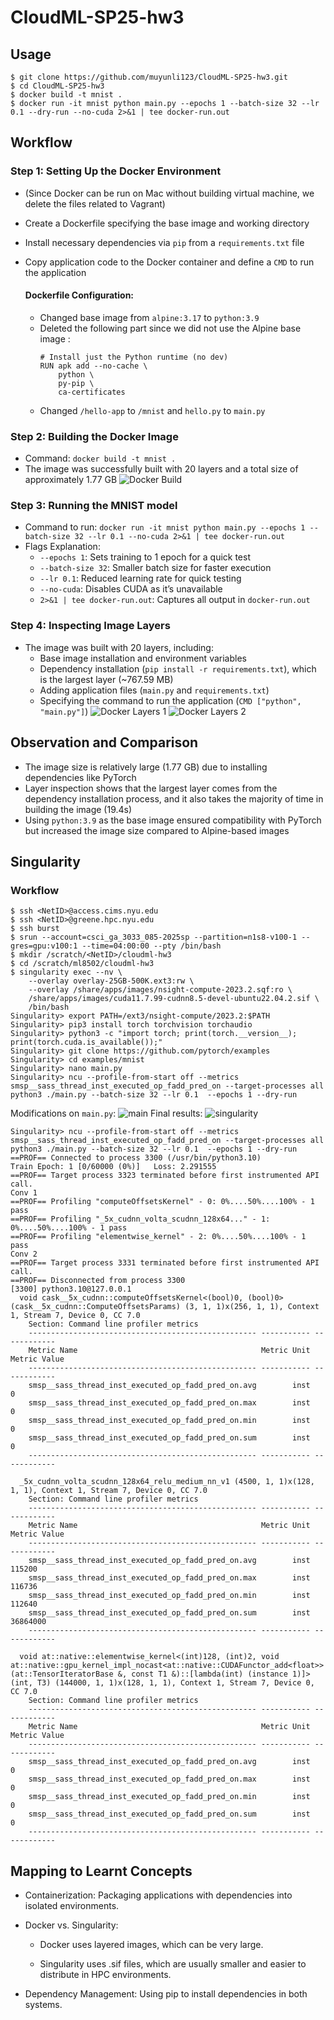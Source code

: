 # CloudML-SP25-hw3

## Usage
```
$ git clone https://github.com/muyunli123/CloudML-SP25-hw3.git
$ cd CloudML-SP25-hw3
$ docker build -t mnist .
$ docker run -it mnist python main.py --epochs 1 --batch-size 32 --lr 0.1 --dry-run --no-cuda 2>&1 | tee docker-run.out
```

## Workflow
### Step 1: Setting Up the Docker Environment
- (Since Docker can be run on Mac without building virtual machine, we delete the files related to Vagrant)
- Create a Dockerfile specifying the base image and working directory
- Install necessary dependencies via `pip` from a `requirements.txt` file
- Copy application code to the Docker container and define a `CMD` to run the application

    #### Dockerfile Configuration: 
    - Changed base image from ```alpine:3.17``` to ```python:3.9```
    - Deleted the following part since we did not use the Alpine base image : 
        ```
        # Install just the Python runtime (no dev)
        RUN apk add --no-cache \
            python \
            py-pip \
            ca-certificates
        ```
    - Changed ```/hello-app``` to ```/mnist``` and ```hello.py``` to ```main.py```

### Step 2: Building the Docker Image
- Command: `docker build -t mnist .`
- The image was successfully built with 20 layers and a total size of approximately 1.77 GB
![Docker Build](docker-build.png)

### Step 3: Running the MNIST model
- Command to run: `docker run -it mnist python main.py --epochs 1 --batch-size 32 --lr 0.1 --no-cuda 2>&1 | tee docker-run.out`
- Flags Explanation:
  - `--epochs 1`: Sets training to 1 epoch for a quick test
  - `--batch-size 32`: Smaller batch size for faster execution
  - `--lr 0.1`: Reduced learning rate for quick testing
  - `--no-cuda`: Disables CUDA as it’s unavailable
  - `2>&1 | tee docker-run.out`: Captures all output in `docker-run.out`

### Step 4: Inspecting Image Layers
- The image was built with 20 layers, including:
  - Base image installation and environment variables
  - Dependency installation (`pip install -r requirements.txt`), which is the largest layer (~767.59 MB)
  - Adding application files (`main.py` and `requirements.txt`)
  - Specifying the command to run the application (`CMD ["python", "main.py"]`)
![Docker Layers 1](docker-layers-1.png)
![Docker Layers 2](docker-layers-2.png)


## Observation and Comparison
- The image size is relatively large (1.77 GB) due to installing dependencies like PyTorch
- Layer inspection shows that the largest layer comes from the dependency installation process, and it also takes the majority of time in building the image (19.4s)
- Using `python:3.9` as the base image ensured compatibility with PyTorch but increased the image size compared to Alpine-based images


## Singularity

### Workflow
```
$ ssh <NetID>@access.cims.nyu.edu
$ ssh <NetID>@greene.hpc.nyu.edu
$ ssh burst
$ srun --account=csci_ga_3033_085-2025sp --partition=n1s8-v100-1 --gres=gpu:v100:1 --time=04:00:00 --pty /bin/bash
$ mkdir /scratch/<NetID>/cloudml-hw3
$ cd /scratch/ml8502/cloudml-hw3
$ singularity exec --nv \
    --overlay overlay-25GB-500K.ext3:rw \
    --overlay /share/apps/images/nsight-compute-2023.2.sqf:ro \
    /share/apps/images/cuda11.7.99-cudnn8.5-devel-ubuntu22.04.2.sif \
    /bin/bash
Singularity> export PATH=/ext3/nsight-compute/2023.2:$PATH
Singularity> pip3 install torch torchvision torchaudio
Singularity> python3 -c "import torch; print(torch.__version__); print(torch.cuda.is_available());"
Singularity> git clone https://github.com/pytorch/examples
Singularity> cd examples/mnist
Singularity> nano main.py
Singularity> ncu --profile-from-start off --metrics smsp__sass_thread_inst_executed_op_fadd_pred_on --target-processes all python3 ./main.py --batch-size 32 --lr 0.1  --epochs 1 --dry-run
```
Modifications on `main.py`: 
![main](main-diff.png)
Final results: 
![singularity](singularity-result.png)
```
Singularity> ncu --profile-from-start off --metrics smsp__sass_thread_inst_executed_op_fadd_pred_on --target-processes all python3 ./main.py --batch-size 32 --lr 0.1  --epochs 1 --dry-run
==PROF== Connected to process 3300 (/usr/bin/python3.10)
Train Epoch: 1 [0/60000 (0%)]	Loss: 2.291555
==PROF== Target process 3323 terminated before first instrumented API call.
Conv 1
==PROF== Profiling "computeOffsetsKernel" - 0: 0%....50%....100% - 1 pass
==PROF== Profiling "_5x_cudnn_volta_scudnn_128x64..." - 1: 0%....50%....100% - 1 pass
==PROF== Profiling "elementwise_kernel" - 2: 0%....50%....100% - 1 pass
Conv 2
==PROF== Target process 3331 terminated before first instrumented API call.
==PROF== Disconnected from process 3300
[3300] python3.10@127.0.0.1
  void cask__5x_cudnn::computeOffsetsKernel<(bool)0, (bool)0>(cask__5x_cudnn::ComputeOffsetsParams) (3, 1, 1)x(256, 1, 1), Context 1, Stream 7, Device 0, CC 7.0
    Section: Command line profiler metrics
    --------------------------------------------------- ----------- ------------
    Metric Name                                         Metric Unit Metric Value
    --------------------------------------------------- ----------- ------------
    smsp__sass_thread_inst_executed_op_fadd_pred_on.avg        inst            0
    smsp__sass_thread_inst_executed_op_fadd_pred_on.max        inst            0
    smsp__sass_thread_inst_executed_op_fadd_pred_on.min        inst            0
    smsp__sass_thread_inst_executed_op_fadd_pred_on.sum        inst            0
    --------------------------------------------------- ----------- ------------

  _5x_cudnn_volta_scudnn_128x64_relu_medium_nn_v1 (4500, 1, 1)x(128, 1, 1), Context 1, Stream 7, Device 0, CC 7.0
    Section: Command line profiler metrics
    --------------------------------------------------- ----------- ------------
    Metric Name                                         Metric Unit Metric Value
    --------------------------------------------------- ----------- ------------
    smsp__sass_thread_inst_executed_op_fadd_pred_on.avg        inst       115200
    smsp__sass_thread_inst_executed_op_fadd_pred_on.max        inst       116736
    smsp__sass_thread_inst_executed_op_fadd_pred_on.min        inst       112640
    smsp__sass_thread_inst_executed_op_fadd_pred_on.sum        inst     36864000
    --------------------------------------------------- ----------- ------------

  void at::native::elementwise_kernel<(int)128, (int)2, void at::native::gpu_kernel_impl_nocast<at::native::CUDAFunctor_add<float>>(at::TensorIteratorBase &, const T1 &)::[lambda(int) (instance 1)]>(int, T3) (144000, 1, 1)x(128, 1, 1), Context 1, Stream 7, Device 0, CC 7.0
    Section: Command line profiler metrics
    --------------------------------------------------- ----------- ------------
    Metric Name                                         Metric Unit Metric Value
    --------------------------------------------------- ----------- ------------
    smsp__sass_thread_inst_executed_op_fadd_pred_on.avg        inst            0
    smsp__sass_thread_inst_executed_op_fadd_pred_on.max        inst            0
    smsp__sass_thread_inst_executed_op_fadd_pred_on.min        inst            0
    smsp__sass_thread_inst_executed_op_fadd_pred_on.sum        inst            0
    --------------------------------------------------- ----------- ------------
```

## Mapping to Learnt Concepts
- Containerization: Packaging applications with dependencies into isolated environments.
- Docker vs. Singularity:

  - Docker uses layered images, which can be very large.

  - Singularity uses .sif files, which are usually smaller and easier to distribute in HPC environments.

- Dependency Management: Using pip to install dependencies in both systems.